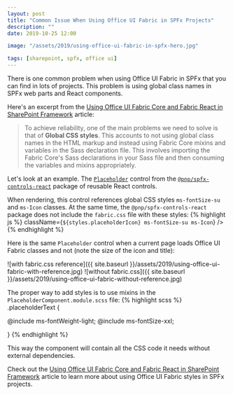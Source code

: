 ```yaml
---
layout: post
title: "Common Issue When Using Office UI Fabric in SPFx Projects"
description: ""
date: 2019-10-25 12:00

image: "/assets/2019/using-office-ui-fabric-in-spfx-hero.jpg"

tags: [sharepoint, spfx, office ui]
---
```


There is one common problem when using Office UI Fabric in SPFx that you can find in lots of projects. This problem is using global class names in SPFx web parts and React components.

Here's an excerpt from the [Using Office UI Fabric Core and Fabric React in SharePoint Framework](https://docs.microsoft.com/en-us/sharepoint/dev/spfx/office-ui-fabric-integration) article:
>To achieve reliability, one of the main problems we need to solve is that of **Global CSS styles**. This accounts to not using global class names in the HTML markup and instead using Fabric Core mixins and variables in the Sass declaration file. This involves importing the Fabric Core's Sass declarations in your Sass file and then consuming the variables and mixins appropriately.

Let's look at an example. The [`Placeholder`](https://sharepoint.github.io/sp-dev-fx-controls-react/controls/Placeholder/) control from the [`@pnp/spfx-controls-react`](https://sharepoint.github.io/sp-dev-fx-controls-react/) package of reusable React controls.

When rendering, this control references global CSS styles `ms-fontSize-su` and `ms-Icon` classes. At the same time, the `@pnp/spfx-controls-react` package does not include the `fabric.css` file with these styles:
{% highlight js %}
className={`${styles.placeholderIcon} ms-fontSize-su ms-Icon`} />
{% endhighlight %}

Here is the same `Placeholder` control when a current page loads Office UI Fabric classes and not (note the size of the icon and title):

![with fabric.css reference]({{ site.baseurl }}/assets/2019/using-office-ui-fabric-with-reference.jpg)
![without fabric.css]({{ site.baseurl }}/assets/2019/using-office-ui-fabric-without-reference.jpg)

The proper way to add styles is to use mixins in the `PlaceholderComponent.module.scss` file:
{% highlight scss %}
.placeholderText {

  @include ms-fontWeight-light;
  @include ms-fontSize-xxl;

}
{% endhighlight %}

This way the component will contain all the CSS code it needs without external dependencies.

Check out the [Using Office UI Fabric Core and Fabric React in SharePoint Framework](https://docs.microsoft.com/en-us/sharepoint/dev/spfx/office-ui-fabric-integration) article to learn more about using Office UI Fabric styles in SPFx projects.
